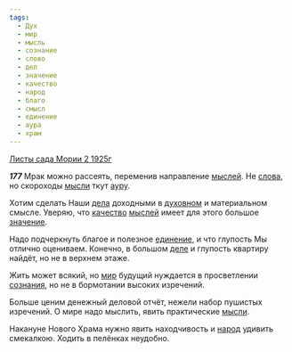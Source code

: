 ```yaml
---
tags:
  - Дух
  - мир
  - мысль
  - сознание
  - слово
  - дел
  - значение
  - качество
  - народ
  - благо
  - смысл
  - единение
  - аура
  - храм
---
```


[Листы сада Мории 2 1925г](/agni/1925)

___177___
Мрак можно рассеять, переменив направление [мыслей](/tag/#мысль). Не [слова](/tag/#слово), но скороходы [мысли](/tag/#мысль) ткут [ауру](/tag/#аура).   

Хотим сделать Наши [дела](/tag/#дел) доходными в [духовном](/tag/#Дух) и материальном смысле. Уверяю, что [качество](/tag/#качество) [мыслей](/tag/#мысль) имеет для этого большое [значение](/tag/#значение).   

Надо подчеркнуть благое и полезное [единение](/tag/#единение), и что глупость Мы отлично оцениваем. Конечно, в большом [деле](/tag/#дел) и глупость квартиру найдёт, но не в верхнем этаже.   

Жить может всякий, но [мир](/tag/#мир) будущий нуждается в просветлении [сознания](/tag/#сознание), но не в бормотании высоких изречений.   

Больше ценим денежный деловой отчёт, нежели набор пушистых изречений. О мире надо мыслить, явить практические [мысли](/tag/#мысль).   

Накануне Нового Храма нужно явить находчивость и [народ](/tag/#народ) удивить смекалкою. Ходить в пелёнках неудобно.   

